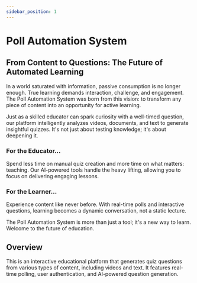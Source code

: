 ```yaml
---
sidebar_position: 1
---
```


# Poll Automation System

## From Content to Questions: The Future of Automated Learning

In a world saturated with information, passive consumption is no longer enough. True learning demands interaction, challenge, and engagement. The Poll Automation System was born from this vision: to transform any piece of content into an opportunity for active learning.

Just as a skilled educator can spark curiosity with a well-timed question, our platform intelligently analyzes videos, documents, and text to generate insightful quizzes. It's not just about testing knowledge; it's about deepening it.

### For the Educator...

Spend less time on manual quiz creation and more time on what matters: teaching. Our AI-powered tools handle the heavy lifting, allowing you to focus on delivering engaging lessons.

### For the Learner...

Experience content like never before. With real-time polls and interactive questions, learning becomes a dynamic conversation, not a static lecture.

The Poll Automation System is more than just a tool; it's a new way to learn. Welcome to the future of education.

## Overview

This is an interactive educational platform that generates quiz questions from various types of content, including videos and text. It features real-time polling, user authentication, and AI-powered question generation.
